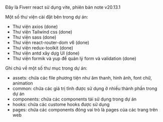 Đây là Fiverr react sử dụng vite, phiên bản note v20.13.1

Một số thư viện cài đặt bên trong dự án:

- Thư viện axios (done)
- Thư viện Tailwind css (done)
- Thư viện sass (done)
- Thư viện react-router-dom v6 (done)
- Thư viện redux-toolkit (done)
- Thư viện antd xây dựg UI (done)
- Thư viện formik và yup để quản lý form và validation (done)

Ghi chú về một số thư mục trong dự án:

- assets: chứa các file phương tiện như âm thanh, hình ảnh, font chữ, animation
- common: chứa các giá trị tĩnh được sử dụng ở nhiều thành phần trong dự án
- components: chứa các components tái sử dụng trong dự án
- hooks: chứa các custome hooks được sử dụng
- pages: chứa các components đóng vai trò là pages của các trang trên web

